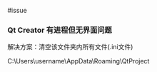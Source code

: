 #issue

### Qt Creator 有进程但无界面问题

解决方案：清空该文件夹内所有文件(.ini文件)

C:\Users\username\AppData\Roaming\QtProject 